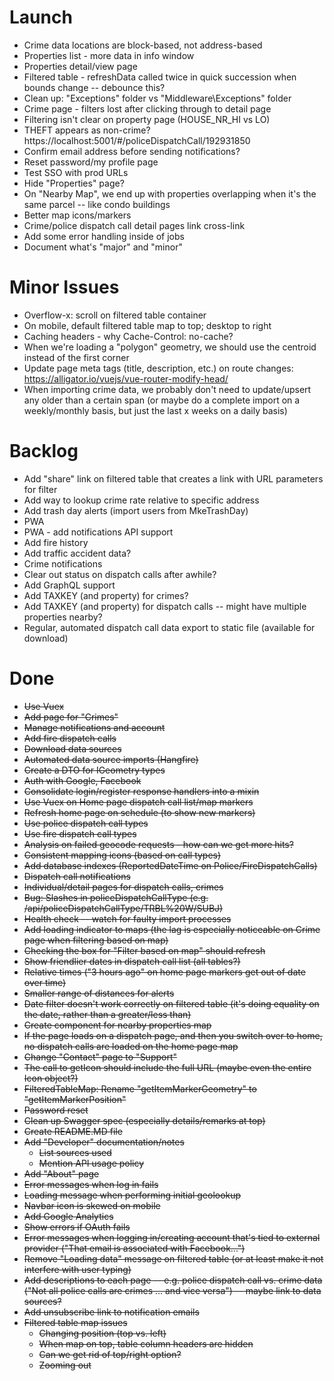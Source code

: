 # Launch

* Crime data locations are block-based, not address-based
* Properties list - more data in info window
* Properties detail/view page
* Filtered table - refreshData called twice in quick succession when bounds change -- debounce this?
* Clean up: "Exceptions" folder vs "Middleware\Exceptions" folder
* Crime page - filters lost after clicking through to detail page
* Filtering isn't clear on property page (HOUSE_NR_HI vs LO)
* THEFT appears as non-crime? https://localhost:5001/#/policeDispatchCall/192931850
* Confirm email address before sending notifications?
* Reset password/my profile page
* Test SSO with prod URLs
* Hide "Properties" page?
* On "Nearby Map", we end up with properties overlapping when it's the same parcel -- like condo buildings
* Better map icons/markers
* Crime/police dispatch call detail pages link cross-link
* Add some error handling inside of jobs
* Document what's "major" and "minor"

# Minor Issues
* Overflow-x: scroll on filtered table container
* On mobile, default filtered table map to top; desktop to right
* Caching headers - why Cache-Control: no-cache?
* When we're loading a "polygon" geometry, we should use the centroid instead of the first corner
* Update page meta tags (title, description, etc.) on route changes: https://alligator.io/vuejs/vue-router-modify-head/
* When importing crime data, we probably don't need to update/upsert any older than a certain span (or maybe do a complete import on a weekly/monthly basis, but just the last x weeks on a daily basis)

# Backlog

* Add "share" link on filtered table that creates a link with URL parameters for filter
* Add way to lookup crime rate relative to specific address
* Add trash day alerts (import users from MkeTrashDay)
* PWA
* PWA - add notifications API support
* Add fire history
* Add traffic accident data?
* Crime notifications
* Clear out status on dispatch calls after awhile?
* Add GraphQL support
* Add TAXKEY (and property) for crimes?
* Add TAXKEY (and property) for dispatch calls -- might have multiple properties nearby?
* Regular, automated dispatch call data export to static file (available for download)

# Done

* ~~Use Vuex~~
* ~~Add page for "Crimes"~~
* ~~Manage notifications and account~~
* ~~Add fire dispatch calls~~
* ~~Download data sources~~
* ~~Automated data source imports (Hangfire)~~
* ~~Create a DTO for IGeometry types~~
* ~~Auth with Google, Facebook~~
* ~~Consolidate login/register response handlers into a mixin~~
* ~~Use Vuex on Home page dispatch call list/map markers~~
* ~~Refresh home page on schedule (to show new markers)~~
* ~~Use police dispatch call types~~
* ~~Use fire dispatch call types~~
* ~~Analysis on failed geocode requests - how can we get more hits?~~
* ~~Consistent mapping icons (based on call types)~~
* ~~Add database indexes (ReportedDateTime on Police/FireDispatchCalls)~~
* ~~Dispatch call notifications~~
* ~~Individual/detail pages for dispatch calls, crimes~~
* ~~Bug: Slashes in policeDispatchCallType (e.g. /api/policeDispatchCallType/TRBL%20W/SUBJ)~~
* ~~Health check -- watch for faulty import processes~~
* ~~Add loading indicator to maps (the lag is especially noticeable on Crime page when filtering based on map)~~
* ~~Checking the box for "Filter based on map" should refresh~~
* ~~Show friendlier dates in dispatch call list (all tables?)~~
* ~~Relative times ("3 hours ago" on home page markers get out of date over time)~~
* ~~Smaller range of distances for alerts~~
* ~~Date filter doesn't work correctly on filtered table (it's doing equality on the date, rather than a greater/less than)~~
* ~~Create component for nearby properties map~~
* ~~If the page loads on a dispatch page, and then you switch over to home, no dispatch calls are loaded on the home page map~~
* ~~Change "Contact" page to "Support"~~
* ~~The call to getIcon should include the full URL (maybe even the entire Icon object?)~~
* ~~FilteredTableMap: Rename "getItemMarkerGeometry" to "getItemMarkerPosition"~~
* ~~Password reset~~
* ~~Clean up Swagger spec (especially details/remarks at top)~~
* ~~Create README.MD file~~
* ~~Add "Developer" documentation/notes~~
  * ~~List sources used~~
  * ~~Mention API usage policy~~
* ~~Add "About" page~~
* ~~Error messages when log in fails~~
* ~~Loading message when performing initial geolookup~~
* ~~Navbar icon is skewed on mobile~~
* ~~Add Google Analytics~~
* ~~Show errors if OAuth fails~~
* ~~Error messages when logging in/creating account that's tied to external provider ("That email is associated with Facebook...")~~
* ~~Remove "Loading data" message on filtered table (or at least make it not interfere with user typing)~~
* ~~Add descriptions to each page -- e.g. police dispatch call vs. crime data ("Not all police calls are crimes ... and vice versa") -- maybe link to data sources?~~
* ~~Add unsubscribe link to notification emails~~
* ~~Filtered table map issues~~
  * ~~Changing position (top vs. left)~~
  * ~~When map on top, table column headers are hidden~~
  * ~~Can we get rid of top/right option?~~
  * ~~Zooming out~~
